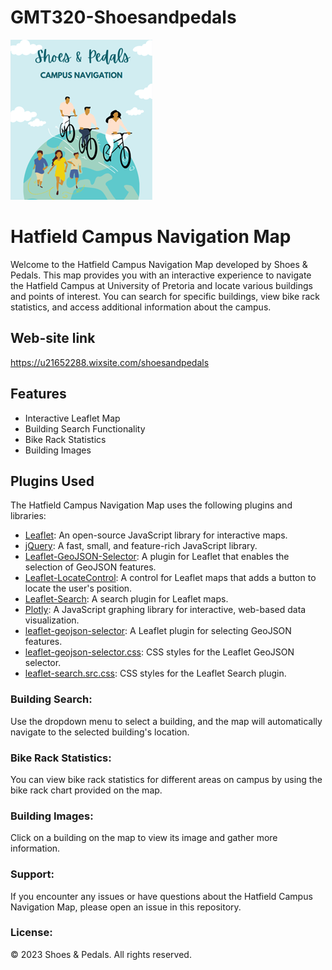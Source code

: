 # GMT320-Shoesandpedals
![Image alt text](company_logo.png)

# Hatfield Campus Navigation Map

Welcome to the Hatfield Campus Navigation Map developed by Shoes & Pedals. This map provides you with an interactive experience to navigate the Hatfield Campus at University of Pretoria and locate various buildings and points of interest. You can search for specific buildings, view bike rack statistics, and access additional information about the campus.

## Web-site link
https://u21652288.wixsite.com/shoesandpedals

## Features

- Interactive Leaflet Map
- Building Search Functionality
- Bike Rack Statistics
- Building Images

## Plugins Used

The Hatfield Campus Navigation Map uses the following plugins and libraries:

- [Leaflet](https://leafletjs.com/): An open-source JavaScript library for interactive maps.
- [jQuery](https://jquery.com/): A fast, small, and feature-rich JavaScript library.
- [Leaflet-GeoJSON-Selector](https://github.com/ahocevar/Leaflet.geojson-selector): A plugin for Leaflet that enables the selection of GeoJSON features.
- [Leaflet-LocateControl](https://github.com/domoritz/leaflet-locatecontrol): A control for Leaflet maps that adds a button to locate the user's position.
- [Leaflet-Search](https://github.com/stefanocudini/leaflet-search): A search plugin for Leaflet maps.
- [Plotly](https://plotly.com/): A JavaScript graphing library for interactive, web-based data visualization.
- [leaflet-geojson-selector](https://github.com/lyzadanger/leaflet-geojson-selector): A Leaflet plugin for selecting GeoJSON features.
- [leaflet-geojson-selector.css](https://github.com/lyzadanger/leaflet-geojson-selector): CSS styles for the Leaflet GeoJSON selector.
- [leaflet-search.src.css](https://github.com/stefanocudini/leaflet-search): CSS styles for the Leaflet Search plugin.

### Building Search:
Use the dropdown menu to select a building, and the map will automatically navigate to the selected building's location.

### Bike Rack Statistics:
You can view bike rack statistics for different areas on campus by using the bike rack chart provided on the map.

### Building Images:
Click on a building on the map to view its image and gather more information.

### Support:
If you encounter any issues or have questions about the Hatfield Campus Navigation Map, please open an issue in this repository.

### License:
© 2023 Shoes & Pedals. All rights reserved.
